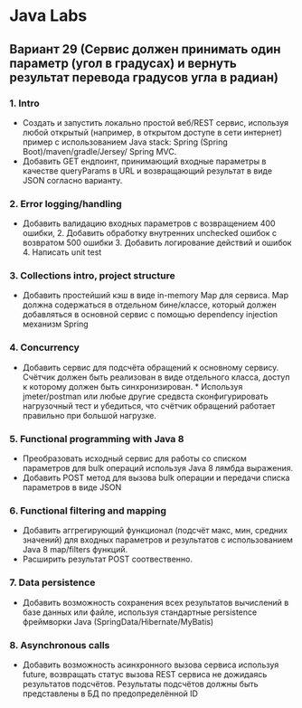 # Java Labs

## Вариант 29 (Сервис должен принимать один параметр (угол в градусах) и вернуть результат перевода градусов угла в радиан)

### 1. Intro
* Создать и запустить локально простой веб/REST сервис, используя любой открытый (например, в открытом доступе в сети  интернет) пример с использованием Java stack: Spring (Spring Boot)/maven/gradle/Jersey/ Spring MVC. 
* Добавить GET ендпоинт, принимающий входные параметры в качестве queryParams в URL и возвращающий результат в виде JSON согласно варианту. 

### 2.	Error logging/handling
* Добавить валидацию входных параметров с возвращением 400 ошибки, 2. Добавить обработку внутренних unchecked ошибок с возвратом 500 ошибки 3. Добавить логирование действий и ошибок 4. Написать unit test 

### 3.	Collections intro, project structure 
* Добавить простейший кэш в виде in-memory Map для сервиса. Map должна содержаться в отдельном бине/классе, который должен добавляться в основной сервис с помощью dependency injection механизм Spring

### 4.	Concurrency 
* Добавить сервис для подсчёта обращений к основному сервису. Счётчик должен быть реализован в виде отдельного класса, доступ к которому должен быть синхронизирован. * Используя jmeter/postman или любые другие средвста сконфигурировать нагрузочный тест и убедиться, что счётчик обращений работает правильно при большой нагрузке.

### 5.	Functional programming with Java 8
* Преобразовать исходный сервис для работы со списком параметров для bulk операций используя Java 8 лямбда выражения. 
* Добавить POST метод для вызова bulk операции и передачи списка параметров в виде JSON

### 6.	Functional filtering and mapping
* Добавить аггрегирующий функционал (подсчёт макс, мин, средних значений) для входных параметров и результатов с использованием Java 8 map/filters функций. 
* Расширить результат POST соотвественно.

### 7.	Data persistence
* Добавить возможность сохранения всех результатов вычислений в базе данных или файле, используя стандартные persistence фреймворки Java (SpringData/Hibernate/MyBatis)

### 8.	Asynchronous calls
* Добавить возможность асинхронного вызова сервиса используя future, возвращать статус вызова REST сервиса не дожидаясь результатов подсчётов. Результаты подсчётов должны быть представлены в БД по предопределённой ID
